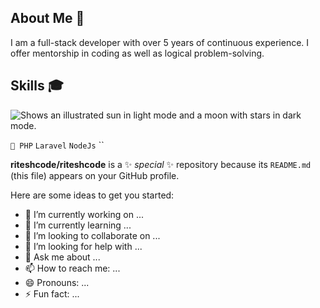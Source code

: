 ## About Me 👋
I am a full-stack developer with over 5 years of continuous experience. I offer mentorship in coding as well as logical problem-solving.

## Skills 🎓

<picture>
  <source media="(prefers-color-scheme: dark)" srcset="https://media.licdn.com/dms/image/v2/C4D16AQF_ZqWDlyVm-g/profile-displaybackgroundimage-shrink_350_1400/profile-displaybackgroundimage-shrink_350_1400/0/1648575757082?e=1730332800&v=beta&t=64mp66Bw_-t0Du4FfgIvSCf9fJRZF4Q4SNCRCVyCNDs">
  <source media="(prefers-color-scheme: light)" srcset="https://media.licdn.com/dms/image/v2/C4D16AQF_ZqWDlyVm-g/profile-displaybackgroundimage-shrink_350_1400/profile-displaybackgroundimage-shrink_350_1400/0/1648575757082?e=1730332800&v=beta&t=64mp66Bw_-t0Du4FfgIvSCf9fJRZF4Q4SNCRCVyCNDs">
  <img alt="Shows an illustrated sun in light mode and a moon with stars in dark mode." src="https://media.licdn.com/dms/image/v2/C4D16AQF_ZqWDlyVm-g/profile-displaybackgroundimage-shrink_350_1400/profile-displaybackgroundimage-shrink_350_1400/0/1648575757082?e=1730332800&v=beta&t=64mp66Bw_-t0Du4FfgIvSCf9fJRZF4Q4SNCRCVyCNDs">
</picture>

`🥷 PHP` `Laravel` `NodeJs` ``

**riteshcode/riteshcode** is a ✨ _special_ ✨ repository because its `README.md` (this file) appears on your GitHub profile.

Here are some ideas to get you started:

- 🔭 I’m currently working on ...
- 🌱 I’m currently learning ...
- 👯 I’m looking to collaborate on ...
- 🤔 I’m looking for help with ...
- 💬 Ask me about ...
- 📫 How to reach me: ...
- 😄 Pronouns: ...
- ⚡ Fun fact: ...
